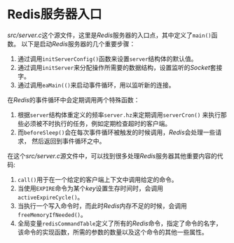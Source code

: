 # Redis服务器入口

*src/server.c*这个源文件，这里是*Redis*服务器的入口点，其中定义了`main()`函数。
以下是启动*Redis*服务器的几个重要步骤：
1. 通过调用`initServerConfig()`函数来设置`server`结构体的默认值。
2. 通过调用`initServer`来分配操作所需要的数据结构，设置监听的*Socket*套接字。
3. 通过调用`eaMain(()`来启动事件循环，用以监听新的连接。

在*Redis*的事件循环中会定期调用两个特殊函数：
1. 根据`server`结构体重定义的频率`server.hz`来定期调用`serverCron()`
来执行那些必须被不时执行的任务，例如定期检查超时的客户端。
2. 而`beforeSleep()`会在每次事件循环被触发的时候调用，*Redis*会处理一些请求，
然后返回到事件循环之中。

在这个*src/server.c*源文件中，可以找到很多处理*Redis*服务器其他重要内容的代码:
1. `call()`用于在一个给定的客户端上下文中调用给定的命令。
2. 当使用`EXPIRE`命令为某个*key*设置生存时间时，会调用`activeExpireCycle()`。
3. 当执行一个写入命令时，而此时*Redis*内存不足的时候，会调用`freeMemoryIfNeeded()`。
4. 全局变量`redisCommandTable`定义了所有的*Redis*命令，指定了命令的名字，
该命令的实现函数，所需的参数的数量以及这个命令的其他一些属性。